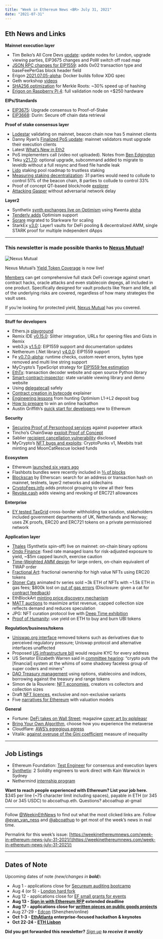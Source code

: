 ```yaml
---
title: "Week in Ethereum News <BR> July 31, 2021"
date: "2021-07-31"
---
```


## **Eth News and Links**

**Mainnet execution layer**

- Tim Beiko’s All Core Devs [update](https://hackmd.io/@timbeiko/acd/https%3A%2F%2Fhackmd.io%2F%40timbeiko%2Facd-update-005): update nodes for London, upgrade viewing parties, EIP3675 changes and PoW switch off road map
- [JSON RPC changes for EIP1559](https://hackmd.io/@timbeiko/1559-json-rpc): adds 0x02 transaction type and baseFeePerGas block header field
- Erigon [2021.07.05-alpha](https://github.com/ledgerwatch/erigon/releases/tag/v2021.07.05): Docker builds follow XDG spec
- Geth workshop [videos](https://www.youtube.com/playlist?list=PLX_rXoLYCf5GZZK8jF0RDqaNLzU04UbrW)
- [SHA256 optimization](https://hackmd.io/@potuz/rJX9iD30u) for Merkle Roots: ~30% speed up of hashing
- [Erigon on Raspberry Pi 4](https://twitter.com/EthereumOnARM/status/1419560397686951936): full validation node on <$250 hardware

**EIPs/Standards**

- [EIP3675](https://eips.ethereum.org/EIPS/eip-3675): Upgrade consensus to Proof-of-Stake
- [EIP3668](https://eips.ethereum.org/EIPS/eip-3668): Durin: Secure off chain data retrieval

**Proof of stake consensus layer**

- [Lodestar](https://twitter.com/gregthegreek/status/1420758664491720704) validating on mainnet, beacon chain now has 5 mainnet clients
- Danny Ryan’s [Finalized PoS update](https://blog.ethereum.org/2021/07/26/finalized-no-27/): mainnet validators must upgrade their execution clients
- Latest [What’s New in Eth2](https://hackmd.io/@benjaminion/eth2_news/https%3A%2F%2Fhackmd.io%2F%40benjaminion%2Fwnie2_210730)
- PoS implementers call (video not uploaded). Notes from [Ben Edgington](https://hackmd.io/@benjaminion/SyZgz4l1Y)
- Teku [v21.7.0](https://github.com/ConsenSys/teku/releases/tag/21.7.0): optional upgrade, subcommand added to migrate to leveldb without a full resync and fixed file handle leak
- [Lido](https://blog.lido.fi/the-road-to-trustless-ethereum-staking/) staking pool roadmap to trustless staking
- [Measuring staking decentralization](https://shsr2001.github.io/beacondigest/notebooks/2021/07/19/measuring_decentralization.html): 31 parties would need to collude to control 51% of the beacon chain, 8 parties to collude to control 33%
- Proof of concept QT-based block/node [explorer](https://twitter.com/jcksie/status/1419385125540933637)
- [Attacking Gasper](https://ethresear.ch/t/attacking-gasper-without-adversarial-network-delay/10187) without adversarial network delay

**Layer2**

- Synthetix [synth exchanges live on Optimism](https://blog.synthetix.io/synth-exchanges-are-live-on-l2/) using Kwenta [alpha](https://blog.kwenta.io/everything-you-need-to-know-about-using-kwenta-on-l2/)
- [Tenderly adds](https://blog.tenderly.co/optimistic-ethereum-integration-now-available-on-tenderly/) Optimism support
- [Sorare](https://medium.com/sorare/were-live-on-our-scaling-solution-starkware-62438abee9a8) migrated to Starkware for scaling
- StarkEx [v3.0](https://medium.com/starkware/starkex-3-0-now-live-on-mainnet-57174a5f8beb): Layer1 vaults for DeFi pooling & decentralized AMM, single STARK proof for multiple independent dApps

* * *

### **This newsletter is made possible thanks to [Nexus Mutual](https://nexusmutual.io/)!**

![Nexus Mutual](https://weekinethereumnews.com/wp-content/uploads/2021/07/Screenshot-from-2021-07-30-18-52-32.png)

Nexus Mutual’s [Yield Token Coverage](https://medium.com/nexus-mutual/yield-token-cover-nexus-mutuals-defi-protection-for-money-legos-6a92dd8162fd) is now live! 

[Members](https://app.nexusmutual.io/home) can get comprehensive full stack DeFi coverage against smart contract hacks, oracle attacks and even stablecoin depegs, all included in one product. Specifically designed for vault products like Yearn and Idle, all of the underlying risks are covered, regardless of how many strategies the vault uses. 

If you’re looking for protected yield, [Nexus Mutual](https://nexusmutual.io/) has you covered.

* * *

**Stuff for developers**

- Ethers.js [playground](https://playground.ethers.org/)
- Remix IDE [v0.15.0](https://medium.com/remix-ide/remix-ide-v0-15-0-is-released-219845ae51ca): Slither integration, URLs for opening files and Gists in Remix
- web3.js [v1.5.0](https://github.com/ChainSafe/web3.js/releases/tag/v1.5.0): EIP1559 support and documentation updates
- Nethereum (.Net library) [v4.0.0](https://github.com/Nethereum/Nethereum/releases/tag/4.0.0): EIP1559 support
- Fe [v0.7.0-alpha](https://github.com/ethereum/fe/releases/tag/v0.7.0-alpha): runtime checks, custom revert errors, bytes type removed and multi line string support
- MyCrypto’s TypeScript strategy for [EIP1559 fee estimation](https://github.com/MyCryptoHQ/MyCrypto/blob/fb/eip-1559/src/services/ApiService/Gas/eip1559.ts)
- [EthTx](https://ethtx.info/): transaction decoder website and open source Python library
- [Smart-contract-inspector](https://github.com/tintinweb/smart-contract-inspector): state variable viewing library and demo website
- Using [delegatecall](https://eip2535diamonds.substack.com/p/understanding-delegatecall-and-how) safely
- [Contract creation in bytecode](https://monokh.com/posts/ethereum-contract-creation-bytecode) explainer
- [Engineering lessons](https://optimismpbc.medium.com/the-highly-optimistic-dev-blog-01-the-mystery-of-the-missing-message-23b8ce9b9b82) from hunting Optimism L1->L2 deposit bug
- [How to prepare](https://vonnie610.medium.com/how-to-win-an-online-hackathon-and-have-a-good-time-29d50f411e06) to win an online hackathon
- Austin Griffith’s [quick start for developers](https://link.medium.com/PgVAYjBukib) new to Ethereum

**Security**

- [Securing Proof of Personhood services](https://hackmd.io/@RoboTeddy/S1EsAilTO) against puppeteer attack 
- Tincho’s ChainSwap [exploit Proof of Concept](https://github.com/tinchoabbate/chainswap-exploit-poc)
- Sablier [recipient cancellation vulnerability](https://medium.com/sablier/low-severity-recipient-cancellation-bug-post-mortem-f507fea75c95) disclosed
- MyCrypto’s [NFT bugs and exploits](https://blog.mycrypto.com/nft-smart-contract-bugs-exploits/?utm_medium=social&utm_source=reddit&utm_campaign=nft): CryptoPunks v1, Meebits trait minting and MoonCatRescue locked funds 

**Ecosystem**

- Ethereum [launched six years ago](https://twitter.com/LefterisJP/status/1421050318083837956)
- Flashbots bundles were recently included in [⅔ of blocks](https://twitter.com/bertcmiller/status/1421176267051835400)
- [Blockscan](https://twitter.com/etherscan/status/1419985650632122369) by Etherscan: search for an address or transaction hash on mainnet, testnets, layer2 networks and sidechains
- [CryptoFees.info](https://cryptofees.info/) adds protocol grouping to view all their fees
- [Revoke.cash](https://revoke.cash/) adds viewing and revoking of ERC721 allowances

**Enterprise**

- [EY tested TaxGrid](https://www.ey.com/en_lu/news/2021/07/ey-professionals-government-and-industry-representatives-complete-a-blockchain-project-to-tackle-global-tax-challenge) cross-border withholding tax solution, stakeholders included government departments of UK, Netherlands and Norway; uses ZK proofs, ERC20 and ERC721 tokens on a private permissioned network

**Application layer**

- [Thales](https://thalesmarket.medium.com/the-day-has-come-thales-dapp-launches-on-ethereum-mainnet-366b98ed0c71) (Synthetix spin-off) live on mainnet: on-chain binary options
- [Ondo Finance](https://blog.ondo.finance/introducing-ondo-finance-488c6703a9a5): fixed rate managed loans for risk-adjusted exposure to yield, ~$5m capped launch, exercise caution
- [Time-Weighted AMM design](https://www.paradigm.xyz/2021/07/twamm/) for large orders, on-chain equivalent of TWAP order
- [Fractional Art](https://twitter.com/fractional_art/status/1419696688302854146): fractional ownership for high value NFTs using ERC20 tokens
- [Stoner Cats](https://www.stonercats.com/) animated tv series sold ~3k ETH of NFTs with ~1.5k ETH in gas fees; $800k lost on [out of gas errors](https://medium.com/@ilangitter/how-stoner-cats-lost-collectors-800k-in-35-minutes-c23a9072a471) (Disclosure: given a cat for [contract feedback](https://twitter.com/abcoathup/status/1419779607088164873))
- EthBlockArt [minting price discovery mechanism](https://ethblock.art/editorial/price-mechanism-explained)
- [MATT auctions](https://twitter.com/simondlr/status/1417235926820999169) to maximize artist revenue, capped collection size reflects demand and reduces speculation
- JPG: NFT curation protocol live with [Deep Time exhibition](https://jpg.space/gallery/0x08098eb0)
- [Proof of Humanity](https://www.democracy.earth/#/vault/ubi-weth): use yield on ETH to buy and burn UBI tokens

**Regulation/business/tokens**

- [Uniswap.org interface](https://twitter.com/haydenzadams/status/1418961999539712006) removed tokens such as derivatives due to perceived regulatory pressure; Uniswap protocol and alternative interfaces unaffected
- Proposed [US infrastructure bill](https://twitter.com/jchervinsky/status/1421150344051048451) would require KYC for every address
- US Senator Elizabeth Warren said in [committee hearing](https://www.banking.senate.gov/hearings/cryptocurrencies-what-are-they-good-for): “crypto puts the \[financial\] system at the whims of some shadowy faceless group of super coders and miners”
- [DAO Treasury management](https://www.decentralised.co/treasury-management-in-the-age-of-defi/) using options, stablecoins and indices, borrowing against the treasury and range tokens
- Simon de la Rouviere: [NFT economies](https://blog.simondlr.com/posts/exploring-nft-economies), creators vs collectors and collection sizes
- Draft [NFT licences](https://github.com/rariblecom/nft-license), exclusive and non-exclusive variants
- Five [narratives for Ethereum](https://medium.com/electric-capital/from-digital-oil-to-a-digital-nation-narratives-for-ethereum-in-2021-1ae86ad73dae) with valuation models

**General**

- Fortune: [DeFi takes on Wall Street](https://fortune.com/longform/decentralized-finance-crypto-wall-street/); magazine [cover art by pplpleasr](https://twitter.com/tetranode/status/1420972026659889154)
- [Bring Your Own Algorithm](https://twitter.com/ryanberckmans/status/1420858894042255362), choose how you experience the metaverse
- Cloudflare: [AWS’s egregious egress](https://blog.cloudflare.com/aws-egregious-egress/)
- Vitalik: [against overuse of the Gini coefficient](https://vitalik.ca/general/2021/07/29/gini.html) measure of inequality

* * *

## **Job Listings**

- Ethereum Foundation: [Test Engineer](https://ethereum.bamboohr.com/jobs/view.php?id=39) for consensus and execution layers
- [Synthetix](https://twitter.com/kaiynne/status/1415573456146501634): 2 Solidity engineers to work direct with Kain Warwick in Sydney
- Nethermind [internship program](https://www.notion.so/Nethermind-Internship-Program-4eb494969aa24afa9181223e958522d1)

**Want to reach people experienced with Ethereum? List your job here.** $345 per line (~75 character limit including spaces), payable in ETH (or 345 DAI or 345 USDC) to abcoathup.eth. Questions? abcoathup at-gmail

* * *

Follow [@WeekinEthNews](https://twitter.com/WeekInEthNews) to find out what the most clicked links are. Follow [@evan\_van\_ness](https://twitter.com/evan_van_ness) and [@abcoathup](https://twitter.com/abcoathup) to get most of the week’s news in real time.

Permalink for this week’s issue: [https://weekinethereumnews.com/week-in-ethereum-news-july-31-2021/](https://weekinethereumnews.com/week-in-ethereum-news-july-31-2021/)

* * *

## **Dates of Note**

Upcoming dates of note _(new/changes in **bold**)_**:**

- Aug 1 - applications close for [Secureum auditing bootcamp](https://hackmd.io/@secureum/bootcamp-epoch0-announcement)
- Aug 4 (or 5) - [London hard fork](https://blog.ethereum.org/2021/07/15/london-mainnet-announcement/)
- Aug 12 - applications close for [EF small grants for events](https://esp.ethereum.foundation/en/devcon-grants/)
- **Aug 13 - [Sign in with Ethereum RFP](https://notes.ethereum.org/@djrtwo/sign-in-with-ethereum-RFP) extended deadline**
- **Aug 17 - applications close for [written pieces on public goods projects](https://gitcoin.co/blog/seeking-a-new-kind-of-public-good/)**
- Aug 27-29 - [Edcon](https://www.edcon.io/) (Shenzhen/online)
- **Oct 1-3 - [EthAtlanta](https://ethatl.com/) enterprise-focused hackathon & keynotes**
- **Oct 22-24 - [ETH Lisbon](https://ethlisbon.org/)**

**Did you get forwarded this newsletter?** _[Sign up](https://weekinethereum.substack.com/subscribe#about) **to receive it weekly**_
